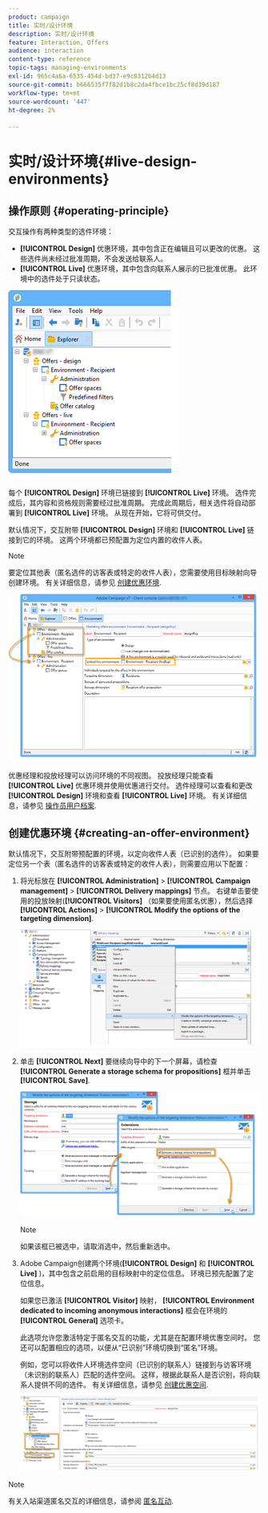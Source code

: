 ```yaml
---
product: campaign
title: 实时/设计环境
description: 实时/设计环境
feature: Interaction, Offers
audience: interaction
content-type: reference
topic-tags: managing-environments
exl-id: 965c4a6a-6535-454d-bd37-e9c8312b4d13
source-git-commit: b666535f7f82d1b8c2da4fbce1bc25cf8d39d187
workflow-type: tm+mt
source-wordcount: '447'
ht-degree: 2%

---
```


# 实时/设计环境{#live-design-environments}



## 操作原则 {#operating-principle}

交互操作有两种类型的选件环境：

* **[!UICONTROL Design]** 优惠环境，其中包含正在编辑且可以更改的优惠。 这些选件尚未经过批准周期，不会发送给联系人。
* **[!UICONTROL Live]** 优惠环境，其中包含向联系人展示的已批准优惠。 此环境中的选件处于只读状态。

![](assets/offer_environments_overview_001.png)

每个 **[!UICONTROL Design]** 环境已链接到 **[!UICONTROL Live]** 环境。 选件完成后，其内容和资格规则需要经过批准周期。 完成此周期后，相关选件将自动部署到 **[!UICONTROL Live]** 环境。 从现在开始，它将可供交付。

默认情况下，交互附带 **[!UICONTROL Design]** 环境和 **[!UICONTROL Live]** 链接到它的环境。 这两个环境都已预配置为定位内置的收件人表。

>[!NOTE]
>
>要定位其他表（匿名选件的访客表或特定的收件人表），您需要使用目标映射向导创建环境。 有关详细信息，请参见 [创建优惠环境](#creating-an-offer-environment).

![](assets/offer_environments_overview_002.png)

优惠经理和投放经理可以访问环境的不同视图。 投放经理只能查看 **[!UICONTROL Live]** 优惠环境并使用优惠进行交付。 选件经理可以查看和更改 **[!UICONTROL Design]** 环境和查看 **[!UICONTROL Live]** 环境。 有关详细信息，请参见 [操作员用户档案](../../interaction/using/operator-profiles.md).

## 创建优惠环境 {#creating-an-offer-environment}

默认情况下，交互附带预配置的环境，以定向收件人表（已识别的选件）。 如果要定位另一个表（匿名选件的访客表或特定的收件人表），则需要应用以下配置：

1. 将光标放在 **[!UICONTROL Administration]** > **[!UICONTROL Campaign management]** > **[!UICONTROL Delivery mappings]** 节点。 右键单击要使用的投放映射(**[!UICONTROL Visitors]** （如果要使用匿名优惠），然后选择 **[!UICONTROL Actions]** > **[!UICONTROL Modify the options of the targeting dimension]**.

   ![](assets/offer_env_anonymous_001.png)

1. 单击 **[!UICONTROL Next]** 要继续向导中的下一个屏幕，请检查 **[!UICONTROL Generate a storage schema for propositions]** 框并单击 **[!UICONTROL Save]**.

   ![](assets/offer_env_anonymous_002.png)

   >[!NOTE]
   >
   >如果该框已被选中，请取消选中，然后重新选中。

1. Adobe Campaign创建两个环境(**[!UICONTROL Design]** 和 **[!UICONTROL Live]** )，其中包含之前启用的目标映射中的定位信息。 环境已预先配置了定位信息。

   如果您已激活 **[!UICONTROL Visitor]** 映射， **[!UICONTROL Environment dedicated to incoming anonymous interactions]** 框会在环境的 **[!UICONTROL General]** 选项卡。

   此选项允许您激活特定于匿名交互的功能，尤其是在配置环境优惠空间时。 您还可以配置相应的选项，以便从“已识别”环境切换到“匿名”环境。

   例如，您可以将收件人环境选件空间（已识别的联系人）链接到与访客环境（未识别的联系人）匹配的选件空间。 这样，根据此联系人是否识别，将向联系人提供不同的选件。 有关详细信息，请参见 [创建优惠空间](../../interaction/using/creating-offer-spaces.md).

   ![](assets/offer_env_anonymous_003.png)

>[!NOTE]
>
>有关入站渠道匿名交互的详细信息，请参阅 [匿名互动](../../interaction/using/anonymous-interactions.md).
